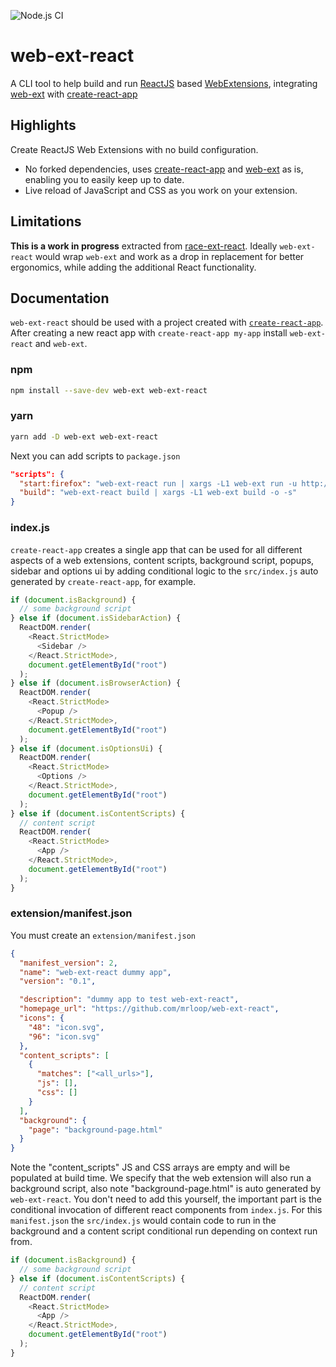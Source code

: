 ![Node.js CI](https://github.com/mrloop/web-ext-react/workflows/Node.js%20CI/badge.svg)

# web-ext-react

A CLI tool to help build and run [ReactJS](https://reactjs.org/) based [WebExtensions](https://developer.mozilla.org/en-US/docs/Mozilla/Add-ons/WebExtensions), integrating [web-ext](https://github.com/mozilla/web-ext) with [create-react-app](https://github.com/facebook/create-react-app)

## Highlights

Create ReactJS Web Extensions with no build configuration.

- No forked dependencies, uses [create-react-app](https://github.com/facebook/create-react-app) and [web-ext](https://github.com/mozilla/web-ext) as is, enabling you to easily keep up to date.
- Live reload of JavaScript and CSS as you work on your extension.

## Limitations

**This is a work in progress** extracted from [race-ext-react](https://github.com/mrloop/race-ext-react). Ideally `web-ext-react` would wrap `web-ext` and work as a drop in replacement for better ergonomics, while adding the additional React functionality.

## Documentation

`web-ext-react` should be used with a project created with [`create-react-app`](https://github.com/facebook/create-react-app#creating-an-app). After creating a new react app with `create-react-app my-app` install `web-ext-react` and `web-ext`.

### npm

```sh
npm install --save-dev web-ext web-ext-react
```

### yarn

```sh
yarn add -D web-ext web-ext-react
```

Next you can add scripts to `package.json`

```json
"scripts": {
  "start:firefox": "web-ext-react run | xargs -L1 web-ext run -u http://www.example.org/ -s",
  "build": "web-ext-react build | xargs -L1 web-ext build -o -s"
}
```

### index.js

`create-react-app` creates a single app that can be used for all different aspects of a web extensions, content scripts, background script, popups, sidebar and options ui by adding conditional logic to the `src/index.js` auto generated by `create-react-app`, for example.

```js
if (document.isBackground) {
  // some background script
} else if (document.isSidebarAction) {
  ReactDOM.render(
    <React.StrictMode>
      <Sidebar />
    </React.StrictMode>,
    document.getElementById("root")
  );
} else if (document.isBrowserAction) {
  ReactDOM.render(
    <React.StrictMode>
      <Popup />
    </React.StrictMode>,
    document.getElementById("root")
  );
} else if (document.isOptionsUi) {
  ReactDOM.render(
    <React.StrictMode>
      <Options />
    </React.StrictMode>,
    document.getElementById("root")
  );
} else if (document.isContentScripts) {
  // content script
  ReactDOM.render(
    <React.StrictMode>
      <App />
    </React.StrictMode>,
    document.getElementById("root")
  );
}
```

### extension/manifest.json

You must create an `extension/manifest.json`

```json
{
  "manifest_version": 2,
  "name": "web-ext-react dummy app",
  "version": "0.1",

  "description": "dummy app to test web-ext-react",
  "homepage_url": "https://github.com/mrloop/web-ext-react",
  "icons": {
    "48": "icon.svg",
    "96": "icon.svg"
  },
  "content_scripts": [
    {
      "matches": ["<all_urls>"],
      "js": [],
      "css": []
    }
  ],
  "background": {
    "page": "background-page.html"
  }
}
```

Note the "content_scripts" JS and CSS arrays are empty and will be populated at build time. We specify that the web extension will also run a background script, also note "background-page.html" is auto generated by `web-ext-react`. You don't need to add this yourself, the important part is the conditional invocation of different react components from `index.js`. For this `manifest.json` the `src/index.js` would contain code to run in the background and a content script conditional run depending on context run from.

```js
if (document.isBackground) {
  // some background script
} else if (document.isContentScripts) {
  // content script
  ReactDOM.render(
    <React.StrictMode>
      <App />
    </React.StrictMode>,
    document.getElementById("root")
  );
}
```
